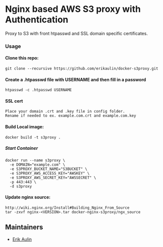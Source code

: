 # Nginx based AWS S3 proxy with Authentication

Proxy to S3 with front htpasswd and SSL domain specific certificates.

### Usage

#### Clone this repo:

    git clone --recursive https://github.com/erikaulin/docker-s3proxy.git

#### Create a .htpasswd file with USERNAME and then fill in a password

    htpasswd -c .htpasswd USERNAME

#### SSL cert

    Place your domain .crt and .key file in config folder.
    Rename if needed to ex. example.com.crt and example.com.key

#### Build Local image:

    docker build -t s3proxy .

##### Start Container

    docker run --name s3proxy \
      -e DOMAIN="example.com" \
      -e S3PROXY_BUCKET_NAME="S3BUCKET" \
      -e S3PROXY_AWS_ACCESS_KEY="AWSKEY" \
      -e S3PROXY_AWS_SECRET_KEY="AWSSECRET" \
      -p 443:443 \
      -d s3proxy

#### Update nginx source:

    http://wiki.nginx.org/Install#Building_Nginx_From_Source
    tar -zxvf nginx-<VERSION>.tar docker-nginx-s3proxy/ngx_source

## Maintainers

* [Erik Aulin](mailto:erik@aulin.co)

